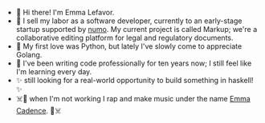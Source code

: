 - 👋 Hi there! I'm Emma Lefavor.
- 🏢 I sell my labor as a software developer, currently to an early-stage startup supported by [numo](https://www.numo.com/). My current project is called Markup; we're a collaborative editing platform for legal and regulatory documents.
- 🐍 My first love was Python, but lately I've slowly come to appreciate Golang.
- 👵 I've been writing code professionally for ten years now; I still feel like I'm learning every day.
- ✨ still looking for a real-world opportunity to build something in haskell! ✨
- ☠️💖 when I'm not working I rap and make music under the name [Emma Cadence](https://soundcloud.com/hardlyknowem). 💖☠️
